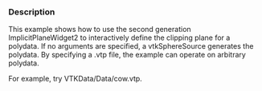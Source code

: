 ### Description
This example shows how to use the second generation ImplicitPlaneWidget2 to interactively define the clipping plane for a polydata. If no arguments are specified, a vtkSphereSource generates the polydata. By specifying a .vtp file, the example can operate on arbitrary polydata.

For example, try VTKData/Data/cow.vtp.
